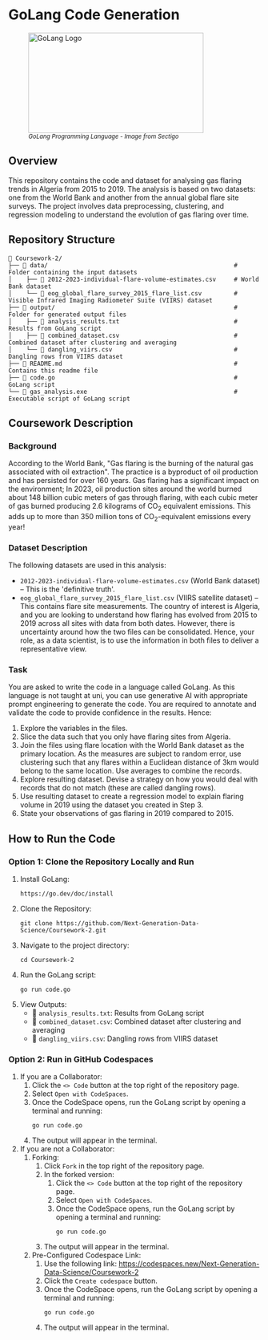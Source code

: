 # GoLang Code Generation

<figure>
  <img src="https://www.sectigo.com/uploads/images/_950xAUTO_fit_center-center_none/golang-large.png" width="350" height="200" alt="GoLang Logo">
  <figcaption><small><i>GoLang Programming Language - Image from Sectigo</i></small></figcaption>
</figure>

## Overview
This repository contains the code and dataset for analysing gas flaring trends in Algeria from 2015 to 2019. The analysis is based on two datasets: one from the World Bank and another from the annual global flare site surveys. The project involves data preprocessing, clustering, and regression modeling to understand the evolution of gas flaring over time.

## Repository Structure
```
📁 Coursework-2/  
├── 📁 data/                                                    # Folder containing the input datasets  
│    ├── 📄 2012-2023-individual-flare-volume-estimates.csv     # World Bank dataset
│    └── 📄 eog_global_flare_survey_2015_flare_list.csv         # Visible Infrared Imaging Radiometer Suite (VIIRS) dataset
├── 📁 output/                                                  # Folder for generated output files  
│    ├── 📄 analysis_results.txt                                # Results from GoLang script  
│    ├── 📄 combined_dataset.csv                                # Combined dataset after clustering and averaging  
│    └── 📄 dangling_viirs.csv                                  # Dangling rows from VIIRS dataset  
├── 📄 README.md                                                # Contains this readme file  
├── 📄 code.go                                                  # GoLang script  
└── 📄 gas_analysis.exe                                         # Executable script of GoLang script  
```

## Coursework Description

### Background
According to the World Bank, "Gas flaring is the burning of the natural gas associated with oil extraction". The practice is a byproduct of oil production and has persisted for over 160 years. Gas flaring has a significant impact on the environment; In 2023, oil production sites around the world burned about 148 billion cubic meters of gas through flaring, with each cubic meter of gas burned producing 2.6 kilograms of CO<sub>2</sub> equivalent emissions. This adds up to more than 350 million tons of CO<sub>2</sub>-equivalent emissions every year!

### Dataset Description
The following datasets are used in this analysis:
  - `2012-2023-individual-flare-volume-estimates.csv` (World Bank dataset) – This is the 'definitive truth'.
  - `eog_global_flare_survey_2015_flare_list.csv` (VIIRS satellite dataset) – This contains flare site measurements.
The country of interest is Algeria, and you are looking to understand how flaring has evolved from 2015 to 2019 across all sites with data from both dates. However, there is uncertainty around how the two files can be consolidated. Hence, your role, as a data scientist, is to use the information in both files to deliver a representative view.

### Task
You are asked to write the code in a language called GoLang. As this language is not taught at uni, you can use generative AI with appropriate prompt engineering to generate the code. You are required to annotate and validate the code to provide confidence in the results. Hence:
  1. Explore the variables in the files.
  2. Slice the data such that you only have flaring sites from Algeria.
  3. Join the files using flare location with the World Bank dataset as the primary location. As the measures are subject to random error, use clustering such that any flares within a Euclidean distance of 3km would belong to the same location. Use averages to combine the records.
  4. Explore resulting dataset. Devise a strategy on how you would deal with records that do not match (these are called dangling rows).
  5. Use resulting dataset to create a regression model to explain flaring volume in 2019 using the dataset you created in Step 3.
  6. State your observations of gas flaring in 2019 compared to 2015.

## How to Run the Code

### Option 1: Clone the Repository Locally and Run
1. Install GoLang:  
   ```
   https://go.dev/doc/install
   ```
2. Clone the Repository:
   ```
   git clone https://github.com/Next-Generation-Data-Science/Coursework-2.git
   ```
3. Navigate to the project directory:
   ```
   cd Coursework-2
   ```
4. Run the GoLang script:
   ```
   go run code.go
   ```
5. View Outputs:
     - 📄 `analysis_results.txt`: Results from GoLang script
     - 📄 `combined_dataset.csv`: Combined dataset after clustering and averaging
     - 📄 `dangling_viirs.csv`: Dangling rows from VIIRS dataset

### Option 2: Run in GitHub Codespaces
1. If you are a Collaborator:
    1. Click the `<> Code` button at the top right of the repository page.
    2. Select `Open with CodeSpaces`.
    3. Once the CodeSpace opens, run the GoLang script by opening a terminal and running:
       ```
       go run code.go
       ```
    4. The output will appear in the terminal.
2. If you are not a Collaborator:
    1. Forking:
        1. Click `Fork` in the top right of the repository page.
        2. In the forked version:
            1. Click the `<> Code` button at the top right of the repository page.
            2. Select `Open with CodeSpaces`.
            3. Once the CodeSpace opens, run the GoLang script by opening a terminal and running:
               ```
               go run code.go
               ```
        3. The output will appear in the terminal.
    2. Pre-Configured Codespace Link:
        1. Use the following link: https://codespaces.new/Next-Generation-Data-Science/Coursework-2
        2. Click the `Create codespace` button.
        3. Once the CodeSpace opens, run the GoLang script by opening a terminal and running:
           ```
           go run code.go
           ```
        4. The output will appear in the terminal.
